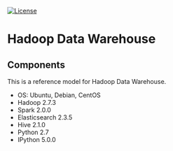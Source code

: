 [![License](https://img.shields.io/badge/license-Apache%202-blue.svg)](LICENSE)

Hadoop Data Warehouse
====================

Components
----------
This is a reference model for Hadoop Data Warehouse.

* OS: Ubuntu, Debian, CentOS
* Hadoop 2.7.3
* Spark 2.0.0
* Elasticsearch 2.3.5
* Hive 2.1.0
* Python 2.7
* IPython 5.0.0
